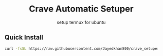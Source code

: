 <h1 align="center" id="title">Crave Automatic Setuper</h1>
<p align="center" id="description">setup termux for ubuntu</p>

## Quick Install

```bash
curl -fsSL https://raw.githubusercontent.com/Jayedkhan800/crave_setuper/main/crave_setuper.sh | bash
